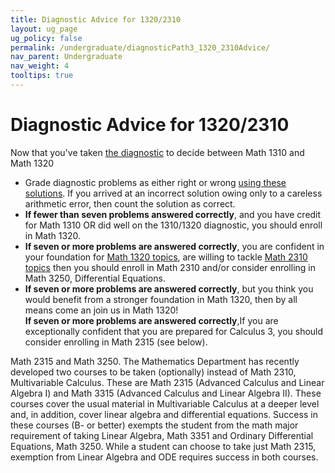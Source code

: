 ```yaml
---
title: Diagnostic Advice for 1320/2310
layout: ug_page
ug_policy: false
permalink: /undergraduate/diagnosticPath3_1320_2310Advice/
nav_parent: Undergraduate
nav_weight: 4
tooltips: true
---
```

<h1 class="mb-4">Diagnostic Advice for 1320/2310</h1>

<p> Now that you've taken  <a href="https://math.virginia.edu/undergraduate/placement-files/diagnostic_1320_2310.html">the diagnostic</a> to decide between Math 1310 and Math 1320  </p>

 <ul>
    <li> Grade diagnostic problems as either right or wrong <a href="https://math.virginia.edu/undergraduate/placement-files/ExamC_Solutions.pdf">using these solutions</a>. If you arrived at an incorrect solution owing only to a careless arithmetic error, then count the solution as correct. </li>
    <li> <strong>If fewer than seven problems answered correctly</strong>, and you have credit for Math 1310 OR did well on the 1310/1320 diagnostic,  you should enroll in Math 1320.  </li>
      <li> <strong>If seven or more problems are  answered correctly</strong>, you are confident in your foundation for <a href="https://math.virginia.edu/undergraduate/placement-files/1320.html">Math 1320 topics</a>, are willing to tackle  <a href="https://math.virginia.edu/undergraduate/placement-files/2310.html">Math 2310 topics</a> then you should enroll in Math 2310 and/or consider enrolling in Math 3250, Differential Equations.</li>
  	 <li> <strong>If seven or more problems are  answered correctly</strong>, but you think you would benefit from a stronger foundation in Math 1320, then by all means come an join us in Math 1320!</li>
  	 <strong>If seven or more problems are  answered correctly</strong>,If you are exceptionally confident that you are prepared for Calculus 3, you should consider enrolling in Math 2315 (see below).</li>  	 
  </ul>
  <div class="diagnostic">
    	 <p class="shifted" ><span class="bolded">Math 2315 and Math 3250.</span> The Mathematics Department has recently developed two courses to be taken (optionally) instead of Math 2310, Multivariable Calculus. These are Math 2315 (Advanced Calculus and Linear Algebra I)  and Math 3315 (Advanced Calculus and Linear Algebra II).  These courses cover the usual material in Multivariable Calculus at a deeper level and, in addition, cover linear algebra and differential equations. Success in these courses (B- or better) exempts the student from the math major requirement of taking Linear Algebra, Math 3351 and Ordinary Differential Equations, Math 3250. While a student can choose to take just Math 2315, exemption from Linear Algebra and ODE requires success in both courses.</p>
</div>


